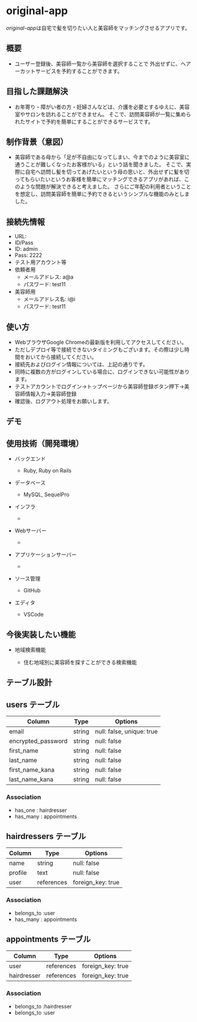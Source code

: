 # original-app

*original-app*は自宅で髪を切りたい人と美容師をマッチングさせるアプリです。

## 概要

* ユーザー登録後、美容師一覧から美容師を選択することで  外出せずに、ヘアーカットサービスを予約することができます。

## 目指した課題解決

* お年寄り・障がい者の方・妊婦さんなどは、介護を必要とするゆえに、美容室やサロンを訪れることができません。  そこで、訪問美容師が一覧に集められたサイトで予約を簡単にすることができるサービスです。

## 制作背景（意図）

* 美容師である母から「足が不自由になってしまい、今までのように美容室に通うことが難しくなったお客様がいる」という話を聞きました。  そこで、実際に自宅へ訪問し髪を切ってあげたいという母の思いと、外出せずに髪を切ってもらいたいというお客様を簡単にマッチングできるアプリがあれば、このような問題が解決できると考えました。  さらにご年配の利用者ということを想定し、訪問美容師を簡単に予約できるというシンプルな機能のみとしました。

## 接続先情報

* URL:
* ID/Pass
 * ID: admin
 * Pass: 2222
* テスト用アカウント等
 * 依頼者用
   * メールアドレス: a@a
   * パスワード: test11
 * 美容師用
   * メールアドレス名: i@i
   * パスワード: test11

## 使い方

* WebブラウザGoogle Chromeの最新版を利用してアクセスしてください。
 * ただしデプロイ等で接続できないタイミングもございます。その際は少し時間をおいてから接続してください。
* 接続先およびログイン情報については、上記の通りです。
* 同時に複数の方がログインしている場合に、ログインできない可能性があります。
* テストアカウントでログイン→トップページから美容師登録ボタン押下→美容師情報入力→美容師登録
* 確認後、ログアウト処理をお願いします。

## デモ




## 使用技術（開発環境）

* バックエンド

  * Ruby, Ruby on Rails 

* データベース

  * MySQL, SequelPro

* インフラ

  *

* Webサーバー

  *

* アプリケーションサーバー

  *

* ソース管理

  * GitHub

* エディタ

  * VSCode

## 今後実装したい機能

* 地域検索機能

  * 住む地域別に美容師を探すことができる検索機能

## テーブル設計

## users テーブル

| Column             | Type   | Options                   |
| ------------------ | ------ | ------------------------- |
| email              | string | null: false, unique: true |
| encrypted_password | string | null: false               |
| first_name         | string | null: false               |
| last_name          | string | null: false               |
| first_name_kana    | string | null: false               |
| last_name_kana     | string | null: false               |

### Association

- has_one : hairdresser
- has_many : appointments

## hairdressers テーブル

| Column     | Type       | Options           |
| --------   | ---------- | ----------------- |
| name       | string     | null: false       |
| profile    | text       | null: false       |
| user       | references | foreign_key: true |

### Association

- belongs_to :user
- has_many : appointments

## appointments テーブル

| Column      | Type       | Options           |
| ----------- | ---------- | ----------------- |
| user        | references | foreign_key: true |
| hairdresser | references | foreign_key: true |

### Association

- belongs_to :hairdresser
- belongs_to :user
